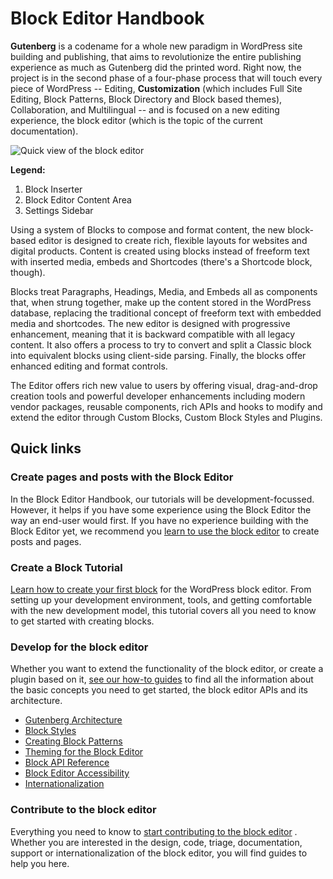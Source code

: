 # Block Editor Handbook

**Gutenberg** is a codename for a whole new paradigm in WordPress site building and publishing, that aims to revolutionize the entire publishing experience as much as Gutenberg did the printed word. Right now, the project is in the second phase of a four-phase process that will touch every piece of WordPress -- Editing, **Customization** (which includes Full Site Editing, Block Patterns, Block Directory and Block based themes), Collaboration, and Multilingual -- and is focused on a new editing experience, the block editor (which is the topic of the current documentation).

![Quick view of the block editor](https://raw.githubusercontent.com/WordPress/gutenberg/trunk/docs/assets/quick-view-of-the-block-editor.png)

**Legend:**

1. Block Inserter
2. Block Editor Content Area
3. Settings Sidebar

Using a system of Blocks to compose and format content, the new block-based editor is designed to create rich, flexible layouts for websites and digital products. Content is created using blocks instead of freeform text with inserted media, embeds and Shortcodes (there's a Shortcode block, though).

Blocks treat Paragraphs, Headings, Media, and Embeds all as components that, when strung together, make up the content stored in the WordPress database, replacing the traditional concept of freeform text with embedded media and shortcodes. The new editor is designed with progressive enhancement, meaning that it is backward compatible with all legacy content. It also offers a process to try to convert and split a Classic block into equivalent blocks using client-side parsing. Finally, the blocks offer enhanced editing and format controls.

The Editor offers rich new value to users by offering visual, drag-and-drop creation tools and powerful developer enhancements including modern vendor packages, reusable components, rich APIs and hooks to modify and extend the editor through Custom Blocks, Custom Block Styles and Plugins.

## Quick links

### Create pages and posts with the Block Editor

In the Block Editor Handbook, our tutorials will be development-focussed. However, it helps if you have some experience using the Block Editor the way an end-user would first. If you have no experience building with the Block Editor yet, we recommend you [learn to use the block editor](https://wordpress.org/support/article/wordpress-editor/) to create posts and pages.

### Create a Block Tutorial

[Learn how to create your first block](/docs/getting-started/create-block/README.md) for the WordPress block editor. From setting up your development environment, tools, and getting comfortable with the new development model, this tutorial covers all you need to know to get started with creating blocks.

### Develop for the block editor

Whether you want to extend the functionality of the block editor, or create a plugin based on it, [see our how-to guides](/docs/how-to-guides/README.md) to find all the information about the basic concepts you need to get started, the block editor APIs and its architecture.

-   [Gutenberg Architecture](/docs/explanations/architecture/README.md)
-   [Block Styles](/docs/reference-guides/block-api/block-styles.md)
-   [Creating Block Patterns](/docs/reference-guides/block-api/block-patterns.md)
-   [Theming for the Block Editor](/docs/how-to-guides/themes/README.md)
-   [Block API Reference](/docs/reference-guides/block-api/README.md)
-   [Block Editor Accessibility](/docs/how-to-guides/accessibility.md)
-   [Internationalization](/docs/how-to-guides/internationalization.md)

### Contribute to the block editor

Everything you need to know to [start contributing to the block editor](/docs/contributors/README.md) . Whether you are interested in the design, code, triage, documentation, support or internationalization of the block editor, you will find guides to help you here.
